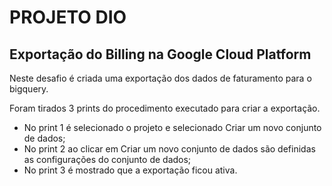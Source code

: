 # PROJETO DIO

## Exportação do Billing na Google Cloud Platform

Neste desafio é criada uma exportação dos dados de faturamento para o bigquery.

Foram tirados 3 prints do procedimento executado para criar a exportação.

 - No print 1 é selecionado o projeto e selecionado Criar um novo conjunto de dados;
 - No print 2 ao clicar em Criar um novo conjunto de dados são definidas as configurações do conjunto de dados;
 - No print 3 é mostrado que a exportação ficou ativa.